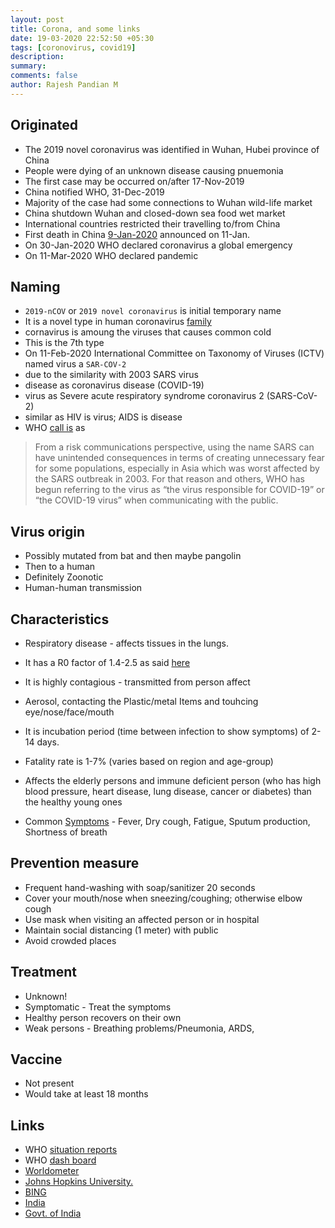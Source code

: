 ```yaml
---
layout: post
title: Corona, and some links
date: 19-03-2020 22:52:50 +05:30
tags: [coronovirus, covid19]
description:
summary:
comments: false
author: Rajesh Pandian M
---
```


## Originated
- The 2019 novel coronavirus was identified in Wuhan, Hubei province of China
- People were dying of an unknown disease causing pnuemonia
- The first case may be occurred on/after 17-Nov-2019
- China notified WHO, 31-Dec-2019
- Majority of the case had some connections to Wuhan wild-life market
- China shutdown Wuhan and closed-down sea food wet market
- International countries restricted their travelling to/from China
- First death in China [9-Jan-2020](https://www.aljazeera.com/news/2020/01/timeline-china-coronavirus-spread-200126061554884.html) announced on 11-Jan.
- On 30-Jan-2020 WHO declared coronavirus a global emergency
- On 11-Mar-2020 WHO declared pandemic

## Naming

- `2019-nCOV` or `2019 novel coronavirus` is initial temporary name
- It is a novel type in human coronavirus [family](https://en.wikipedia.org/wiki/Coronavirus#Human_coronaviruses)
- cornavirus is amoung the viruses that causes common cold
- This is the 7th type
- On 11-Feb-2020 International Committee on Taxonomy of Viruses (ICTV) named virus a `SAR-COV-2`
- due to the similarity with 2003 SARS virus
- disease as coronavirus disease (COVID-19)
- virus as Severe acute respiratory syndrome coronavirus 2 (SARS-CoV-2)
- similar as HIV is virus; AIDS is disease
- WHO [call is](https://www.who.int/emergencies/diseases/novel-coronavirus-2019/technical-guidance/naming-the-coronavirus-disease-(covid-2019)-and-the-virus-that-causes-it) as
> From a risk communications perspective, using the name SARS can have unintended consequences in terms of creating unnecessary fear for some populations, especially in Asia which was worst affected by the SARS outbreak in 2003.
>For that reason and others, WHO has begun referring to the virus as “the virus responsible for COVID-19” or “the COVID-19 virus” when communicating with the public.

## Virus origin

- Possibly mutated from bat and then maybe pangolin
- Then to a human
- Definitely Zoonotic
- Human-human transmission

## Characteristics

- Respiratory disease - affects tissues in the lungs.
- It has a R0 factor of 1.4-2.5 as said [here](https://www.who.int/news-room/detail/23-01-2020-statement-on-the-meeting-of-the-international-health-regulations-(2005)-emergency-committee-regarding-the-outbreak-of-novel-coronavirus-(2019-ncov))

- It is highly contagious - transmitted from person affect
- Aerosol, contacting the Plastic/metal Items and touhcing eye/nose/face/mouth
- It is incubation period (time between infection to show symptoms) of 2-14 days.
- Fatality rate is 1-7% (varies based on region and age-group)
- Affects the elderly persons and immune deficient person (who has high blood pressure, heart disease, lung disease, cancer or diabetes) than the healthy young ones
- Common [Symptoms](https://en.wikipedia.org/wiki/Coronavirus_disease_2019#Signs_and_symptoms) - Fever, Dry cough, Fatigue, Sputum production, Shortness of breath

## Prevention measure

- Frequent hand-washing with soap/sanitizer 20 seconds
- Cover your mouth/nose when sneezing/coughing; otherwise elbow cough
- Use mask when visiting an affected person or in hospital
- Maintain social distancing (1 meter) with public
- Avoid crowded places

## Treatment

- Unknown!
- Symptomatic - Treat the symptoms
- Healthy person recovers on their own
- Weak persons - Breathing problems/Pneumonia, ARDS,

## Vaccine

- Not present
- Would take at least 18 months

## Links

- WHO [situation reports](https://www.who.int/emergencies/diseases/novel-coronavirus-2019/situation-reports)
- WHO [dash board](https://experience.arcgis.com/experience/685d0ace521648f8a5beeeee1b9125cd)
- [Worldometer](https://www.worldometers.info/coronavirus/)
- [Johns Hopkins University.](https://coronavirus.jhu.edu/map.html)
- [BING](https://www.bing.com/covid)
- [India](https://covidout.in/)
- [Govt. of India](https://www.mohfw.gov.in/)

